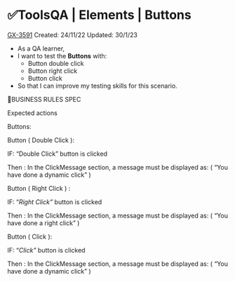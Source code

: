 # ✅ToolsQA | Elements | Buttons

[GX-3591](https://upexgalaxy9.atlassian.net/browse/GX-3591) Created: 24/11/22 Updated: 30/1/23

*   As a QA learner,
*   I want to test the **Buttons** with:
    *   Button double click
    *   Button right click
    *   Button click
*   So that I can improve my testing skills for this scenario.

🚩BUSINESS RULES SPEC

Expected actions

Buttons:

 Button ( Double Click ):

IF: “Double Click” button is clicked

Then : In the ClickMessage section, a message must be displayed as: ( “You have done a dynamic click” )

Button ( Right Click ) :

IF: “*Right Click”* button is clicked

Then : In the ClickMessage section, a message must be displayed as: ( “You have done a right click” )

Button ( Click ):

IF: “*Click”* button is clicked

Then : In the ClickMessage section, a message must be displayed as: ( “You have done a dynamic click” )